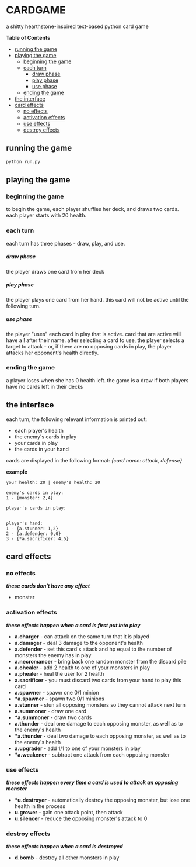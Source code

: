 # CARDGAME
a shitty hearthstone-inspired text-based python card game

**Table of Contents**


- [running the game](#running-the-game)
- [playing the game](#playing-the-game)
	- [beginning the game](#beginning-the-game)
	- [each turn](#each-turn)
		- [draw phase](#draw-phase)
		- [play phase](#play-phase)
		- [use phase](#use-phase)
	- [ending the game](#ending-the-game)
- [the interface](#the-interface)
- [card effects](#card-effects)
	- [no effects](#no-effects)
	- [activation effects](#activation-effects)
	- [use effects](#use-effects)
	- [destroy effects](#destroy-effects)

## running the game
```bash
python run.py
```
## playing the game
### beginning the game
to begin the game, each player shuffles her deck, and draws two cards. each player starts with 20 health.
### each turn
each turn has three phases - draw, play, and use.
##### draw phase
the player draws one card from her deck
##### play phase
the player plays one card from her hand. this card will not be active until the following turn.
##### use phase
the player "uses" each card in play that is active. card that are active will have a ! after their name.
after selecting a card to use, the player selects a target to attack - or, if there are no opposing cards in play, the player attacks her opponent's health directly.
### ending the game
a player loses when she has 0 health left. the game is a draw if both players have no cards left in their decks

## the interface
each turn, the following relevant information is printed out:
* each player's health
* the enemy's cards in play
* your cards in play
* the cards in your hand

cards are displayed in the following format:
*{card name: attack, defense}*

**example**
```
your health: 20 | enemy's health: 20

enemy's cards in play:
1 - {monster: 2,4}

player's cards in play:


player's hand:
1 - {a.stunner: 1,2}
2 - {a.defender: 0,0}
3 - {*a.sacrificer: 4,5}
```


## card effects
### no effects
***these cards don't have any effect***
* monster

### activation effects
***these effects happen when a card is first put into play***
* **a.charger** - can attack on the same turn that it is played
* **a.damager** - deal 3 damage to the opponent's health
* **a.defender** - set this card's attack and hp equal to the number of monsters the enemy has in play
* **a.necromancer** - bring back one random monster from the discard pile
* **a.ohealer** - add 2 health to one of your monsters in play
* **a.phealer** - heal the user for 2 health
* **a.sacrificer** - you must discard two cards from your hand to play this card
* **a.spawner** - spawn one 0/1 minion
* **\*a.spawner** - spawn two 0/1 minions
* **a.stunner** - stun all opposing monsters so they cannot attack next turn
* **a.summoner** - draw one card
* **\*a.summoner** - draw two cards
* **a.thunder** - deal one damage to each opposing monster, as well as to the enemy's health
* **\*a.thunder** - deal two damage to each opposing monster, as well as to the enemy's health
* **a.upgrader** - add 1/1 to one of your monsters in play
* **\*a.weakener** - subtract one attack from each opposing monster

### use effects
***these effects happen every time a card is used to attack an opposing monster***
* **\*u.destroyer** - automatically destroy the opposing monster, but lose one health in the process
* **u.grower** - gain one attack point, then attack
* **u.silencer** - reduce the opposing monster's attack to 0

### destroy effects
***these effects happen when a card is destroyed***
* **d.bomb** - destroy all other monsters in play
